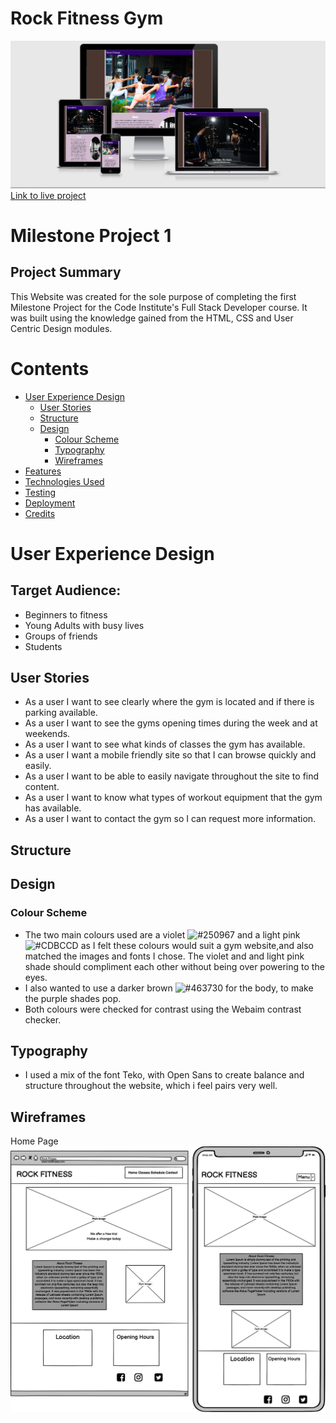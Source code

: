# Rock Fitness Gym

![am i responsive image](assets/images/responsive-image.png)
[Link to live project]()

# Milestone Project 1

## Project Summary
This Website was created for the sole purpose of completing the first Milestone Project for the Code Institute's Full Stack Developer course. 
It was built using the knowledge gained from the HTML, CSS and User Centric Design modules.

# Contents
* [User Experience Design](#User-Experience-Design)
  * [User Stories](#User-Stories)
  * [Structure](#Structure)
  * [Design](#Design)
    * [Colour Scheme](#Colour-Scheme)
    * [Typography](#Typography)
    * [Wireframes](#Wireframes)
* [Features](#Features)
* [Technologies Used](#Technologies-Used)
* [Testing](#Testing)
* [Deployment](#Deployment)
* [Credits](#Credits)

# User Experience Design

## Target Audience:
* Beginners to fitness
* Young Adults with busy lives
* Groups of friends 
* Students 

## User Stories
* As a user I want to see clearly where the gym is located and if there is parking available.
* As a user I want to see the gyms opening times during the week and at weekends.
* As a user I want to see what kinds of classes the gym has available.
* As a user I want a mobile friendly site so that I can browse quickly and easily.
* As a user I want to be able to easily navigate throughout the site to find content.
* As a user I want to know what types of workout equipment that the gym has available.
* As a user I want to contact the gym so I can request more information.

## Structure

## Design
### Colour Scheme
* The two main colours used are a violet ![#250967](https://via.placeholder.com/15/250967/000000?text=+) and a light pink ![#CDBCCD](https://via.placeholder.com/15/CDBCCD/000000?text=+) as I felt these colours would suit a gym website,and also matched the images and fonts I chose. The violet and and light pink shade should compliment each other without being over powering to the eyes.
* I also wanted to use a darker brown ![#463730](https://via.placeholder.com/15/463730/000000?text=+) for the body, to make the purple shades pop.
* Both colours were checked for contrast using the Webaim contrast checker.

## Typography
* I used a mix of the font Teko, with Open Sans to create balance and structure throughout the website, which i feel pairs very well.

## Wireframes
Home Page<br>
![Home Page Wireframe](assets/images/Wireframes/Wireframe-Home.png)<br>






